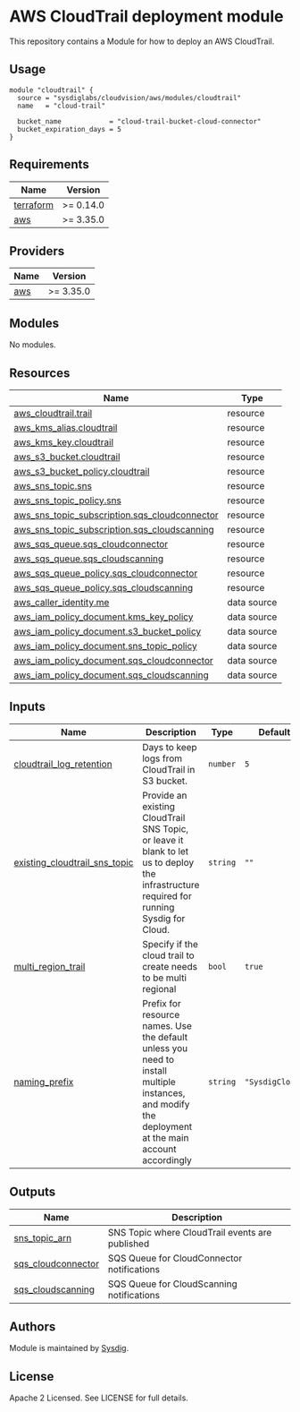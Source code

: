 # AWS CloudTrail deployment module

This repository contains a Module for how to deploy an AWS CloudTrail.

## Usage

```hcl
module "cloudtrail" {
  source = "sysdiglabs/cloudvision/aws/modules/cloudtrail"
  name   = "cloud-trail"

  bucket_name            = "cloud-trail-bucket-cloud-connector"
  bucket_expiration_days = 5
}
```

<!-- BEGINNING OF PRE-COMMIT-TERRAFORM DOCS HOOK -->
## Requirements

| Name | Version |
|------|---------|
| <a name="requirement_terraform"></a> [terraform](#requirement\_terraform) | >= 0.14.0 |
| <a name="requirement_aws"></a> [aws](#requirement\_aws) | >= 3.35.0 |

## Providers

| Name | Version |
|------|---------|
| <a name="provider_aws"></a> [aws](#provider\_aws) | >= 3.35.0 |

## Modules

No modules.

## Resources

| Name | Type |
|------|------|
| [aws_cloudtrail.trail](https://registry.terraform.io/providers/hashicorp/aws/latest/docs/resources/cloudtrail) | resource |
| [aws_kms_alias.cloudtrail](https://registry.terraform.io/providers/hashicorp/aws/latest/docs/resources/kms_alias) | resource |
| [aws_kms_key.cloudtrail](https://registry.terraform.io/providers/hashicorp/aws/latest/docs/resources/kms_key) | resource |
| [aws_s3_bucket.cloudtrail](https://registry.terraform.io/providers/hashicorp/aws/latest/docs/resources/s3_bucket) | resource |
| [aws_s3_bucket_policy.cloudtrail](https://registry.terraform.io/providers/hashicorp/aws/latest/docs/resources/s3_bucket_policy) | resource |
| [aws_sns_topic.sns](https://registry.terraform.io/providers/hashicorp/aws/latest/docs/resources/sns_topic) | resource |
| [aws_sns_topic_policy.sns](https://registry.terraform.io/providers/hashicorp/aws/latest/docs/resources/sns_topic_policy) | resource |
| [aws_sns_topic_subscription.sqs_cloudconnector](https://registry.terraform.io/providers/hashicorp/aws/latest/docs/resources/sns_topic_subscription) | resource |
| [aws_sns_topic_subscription.sqs_cloudscanning](https://registry.terraform.io/providers/hashicorp/aws/latest/docs/resources/sns_topic_subscription) | resource |
| [aws_sqs_queue.sqs_cloudconnector](https://registry.terraform.io/providers/hashicorp/aws/latest/docs/resources/sqs_queue) | resource |
| [aws_sqs_queue.sqs_cloudscanning](https://registry.terraform.io/providers/hashicorp/aws/latest/docs/resources/sqs_queue) | resource |
| [aws_sqs_queue_policy.sqs_cloudconnector](https://registry.terraform.io/providers/hashicorp/aws/latest/docs/resources/sqs_queue_policy) | resource |
| [aws_sqs_queue_policy.sqs_cloudscanning](https://registry.terraform.io/providers/hashicorp/aws/latest/docs/resources/sqs_queue_policy) | resource |
| [aws_caller_identity.me](https://registry.terraform.io/providers/hashicorp/aws/latest/docs/data-sources/caller_identity) | data source |
| [aws_iam_policy_document.kms_key_policy](https://registry.terraform.io/providers/hashicorp/aws/latest/docs/data-sources/iam_policy_document) | data source |
| [aws_iam_policy_document.s3_bucket_policy](https://registry.terraform.io/providers/hashicorp/aws/latest/docs/data-sources/iam_policy_document) | data source |
| [aws_iam_policy_document.sns_topic_policy](https://registry.terraform.io/providers/hashicorp/aws/latest/docs/data-sources/iam_policy_document) | data source |
| [aws_iam_policy_document.sqs_cloudconnector](https://registry.terraform.io/providers/hashicorp/aws/latest/docs/data-sources/iam_policy_document) | data source |
| [aws_iam_policy_document.sqs_cloudscanning](https://registry.terraform.io/providers/hashicorp/aws/latest/docs/data-sources/iam_policy_document) | data source |

## Inputs

| Name | Description | Type | Default | Required |
|------|-------------|------|---------|:--------:|
| <a name="input_cloudtrail_log_retention"></a> [cloudtrail\_log\_retention](#input\_cloudtrail\_log\_retention) | Days to keep logs from CloudTrail in S3 bucket. | `number` | `5` | no |
| <a name="input_existing_cloudtrail_sns_topic"></a> [existing\_cloudtrail\_sns\_topic](#input\_existing\_cloudtrail\_sns\_topic) | Provide an existing CloudTrail SNS Topic, or leave it blank to let us to deploy the infrastructure required for running Sysdig for Cloud. | `string` | `""` | no |
| <a name="input_multi_region_trail"></a> [multi\_region\_trail](#input\_multi\_region\_trail) | Specify if the cloud trail to create needs to be multi regional | `bool` | `true` | no |
| <a name="input_naming_prefix"></a> [naming\_prefix](#input\_naming\_prefix) | Prefix for resource names. Use the default unless you need to install multiple instances, and modify the deployment at the main account accordingly | `string` | `"SysdigCloud"` | no |

## Outputs

| Name | Description |
|------|-------------|
| <a name="output_sns_topic_arn"></a> [sns\_topic\_arn](#output\_sns\_topic\_arn) | SNS Topic where CloudTrail events are published |
| <a name="output_sqs_cloudconnector"></a> [sqs\_cloudconnector](#output\_sqs\_cloudconnector) | SQS Queue for CloudConnector notifications |
| <a name="output_sqs_cloudscanning"></a> [sqs\_cloudscanning](#output\_sqs\_cloudscanning) | SQS Queue for CloudScanning notifications |
<!-- END OF PRE-COMMIT-TERRAFORM DOCS HOOK -->

## Authors

Module is maintained by [Sysdig](https://sysdig.com).

## License

Apache 2 Licensed. See LICENSE for full details.